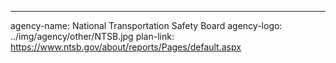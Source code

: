 ---
agency-name: National Transportation Safety Board
agency-logo: ../img/agency/other/NTSB.jpg
plan-link: https://www.ntsb.gov/about/reports/Pages/default.aspx
